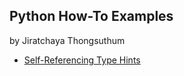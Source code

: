 ## Python How-To Examples
by Jiratchaya Thongsuthum

* [Self-Referencing Type Hints](self-referencing-hints.md)